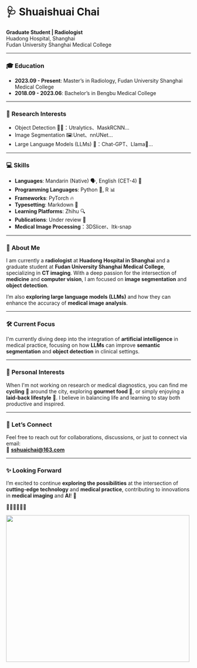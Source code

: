 # 🩺 **Shuaishuai Chai** 

**Graduate Student | Radiologist**  
Huadong Hospital, Shanghai  
Fudan University Shanghai Medical College

---

### 🎓 **Education**
- **2023.09 - Present**: Master’s in Radiology, Fudan University Shanghai Medical College
- **2018.09 - 2023.06**:  Bachelor’s in Bengbu Medical College

---

### 🔬 **Research Interests**
- Object Detection 🕵️‍♂️：Utralytics、MaskRCNN...
- Image Segmentation 🖼️:Unet、nnUNet...
- Large Language Models (LLMs) 🤖：Chat-GPT、Llama🦙...

---

### 💻 **Skills**
- **Languages**: Mandarin (Native) 🗣️, English (CET-4) 📘
- **Programming Languages**: Python 🐍, R 📊
- **Frameworks**: PyTorch 🔥
- **Typesetting**: Markdown 📝
- **Learning Platforms**: Zhihu 🔍
- **Publications**: Under review 📄
- **Medical Image Processing**：3DSlicer、Itk-snap
---

### 🌟 **About Me**

I am currently a **radiologist** at **Huadong Hospital in Shanghai** and a graduate student at **Fudan University Shanghai Medical College**, specializing in **CT imaging**. With a deep passion for the intersection of **medicine** and **computer vision**, I am focused on **image segmentation** and **object detection**. 

I’m also **exploring large language models (LLMs)** and how they can enhance the accuracy of **medical image analysis**.

---

### 🛠️ **Current Focus**
I'm currently diving deep into the integration of **artificial intelligence** in medical practice, focusing on how **LLMs** can improve **semantic segmentation** and **object detection** in clinical settings.

---

### 🚴 **Personal Interests**
When I'm not working on research or medical diagnostics, you can find me **cycling** 🚴 around the city, exploring **gourmet food** 🍣, or simply enjoying a **laid-back lifestyle** 🌱. I believe in balancing life and learning to stay both productive and inspired.

---

### 📧 **Let’s Connect**
Feel free to reach out for collaborations, discussions, or just to connect via email:  
📩 **sshuaichai@163.com**

---

### ✨ **Looking Forward**
I’m excited to continue **exploring the possibilities** at the intersection of **cutting-edge technology** and **medical practice**, contributing to innovations in **medical imaging** and **AI**! 🚀

🚴‍♂️🚴‍♂️🚴‍♂️

<img src="https://github.com/user-attachments/assets/1e4f5491-25be-4dab-a021-cac6095afc4b" width="500" height="400" />
